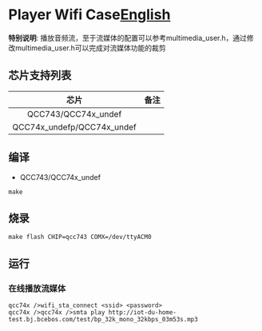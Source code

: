 # Player Wifi Case[English](README.md)

**特别说明**: 播放音频流，至于流媒体的配置可以参考multimedia_user.h，通过修改multimedia_user.h可以完成对流媒体功能的裁剪

## 芯片支持列表

|      芯片        | 备注    |
|:----------------:|:------:|
|QCC743/QCC74x_undef       |        |
|QCC74x_undefp/QCC74x_undef      |        |

## 编译

- QCC743/QCC74x_undef

```
make
```

## 烧录

```
make flash CHIP=qcc743 COMX=/dev/ttyACM0
```

## 运行

### 在线播放流媒体

```
qcc74x />wifi_sta_connect <ssid> <password>
qcc74x />qcc74x />smta play http://iot-du-home-test.bj.bcebos.com/test/bp_32k_mono_32kbps_03m53s.mp3
```
